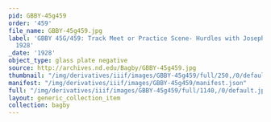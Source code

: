 ```yaml
---
pid: GBBY-45g459
order: '459'
file_name: GBBY-45g459.jpg
label: 'GBBY 45G/459: Track Meet or Practice Scene- Hurdles with Joseph Griffin -
  1928'
_date: '1928'
object_type: glass plate negative
source: http://archives.nd.edu/Bagby/GBBY-45g459.jpg
thumbnail: "/img/derivatives/iiif/images/GBBY-45g459/full/250,/0/default.jpg"
manifest: "/img/derivatives/iiif/images/GBBY-45g459/manifest.json"
full: "/img/derivatives/iiif/images/GBBY-45g459/full/1140,/0/default.jpg"
layout: generic_collection_item
collection: bagby
---
```

